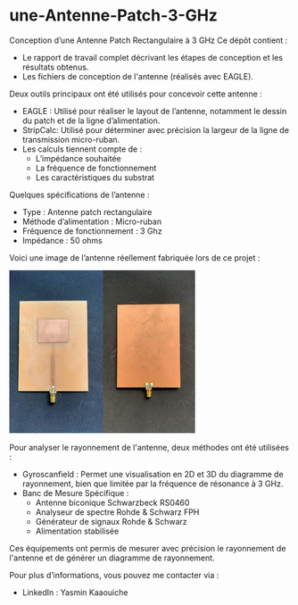 # une-Antenne-Patch-3-GHz
Conception d’une Antenne Patch Rectangulaire à 3 GHz
Ce dépôt contient :
- Le rapport de travail complet décrivant les étapes de conception et les résultats obtenus.
- Les fichiers de conception de l'antenne (réalisés avec EAGLE).

Deux outils principaux ont été utilisés pour concevoir cette antenne :
- EAGLE : Utilisé pour réaliser le layout de l’antenne, notamment le dessin du patch et de la ligne d’alimentation.
- StripCalc: Utilisé pour déterminer avec précision la largeur de la ligne de transmission micro-ruban.
- Les calculs tiennent compte de :
  - L’impédance souhaitée
  - La fréquence de fonctionnement
  - Les caractéristiques du substrat
 
Quelques spécifications de l’antenne :
- Type : Antenne patch rectangulaire
- Méthode d’alimentation : Micro-ruban
- Fréquence de fonctionnement : 3 Ghz
- Impédance : 50 ohms

Voici une image de l’antenne réellement fabriquée lors de ce projet :



![Antenne Patch 3 GHz](./antenne.png)



Pour analyser le rayonnement de l'antenne, deux méthodes ont été utilisées :
- Gyroscanfield : Permet une visualisation en 2D et 3D du diagramme de rayonnement, bien que limitée par la fréquence de résonance à 3 GHz.
- Banc de Mesure Spécifique :
  - Antenne biconique Schwarzbeck RS0460
  - Analyseur de spectre Rohde & Schwarz FPH
  - Générateur de signaux Rohde & Schwarz
  - Alimentation stabilisée

Ces équipements ont permis de mesurer avec précision le rayonnement de l'antenne et de générer un diagramme de rayonnement.

Pour plus d’informations, vous pouvez me contacter via :
- LinkedIn : Yasmin Kaaouiche

